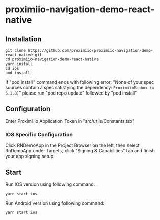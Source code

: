 # proximiio-navigation-demo-react-native

## Installation

```
git clone https://github.com/proximiio/proximiio-navigation-demo-react-native.git
cd proximiio-navigation-demo-react-native
yarn install
cd ios
pod install
```

If "pod install" command ends with following error:
"None of your spec sources contain a spec satisfying the dependency: `ProximiioMapbox (= 5.1.8)`"
please run "pod repo update" followed by "pod install"

## Configuration

Enter Proximi.io Application Token in "src/utils/Constants.tsx"

### IOS Specific Configuration
Click RNDemoApp in the Project Browser on the left, then select RnDemoApp under Targets, click "Signing & Capabilities" tab and finish your app signing setup.

## Start

Run IOS version using following command:
```
yarn start ios
```

Run Android version using following command:
```
yarn start ios
```
